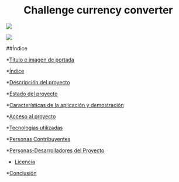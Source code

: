 <h1 align="center"> Challenge currency converter </h1>
<p align="left">
   <img src="https://img.shields.io/badge/STATUS-EN%20DESAROLLO-green">
</p>

<p align="left">
   <img src="https://github.com/githubJHEB/challenge-conversor-de-monedas/assets/35204102/b149975f-e772-4ada-9651-7a984b369d0e">
</p>


##Índice

*[Título e imagen de portada](#Imagen)

*[Índice](#índice)

*[Descripción del proyecto](#descripción-del-proyecto)

*[Estado del proyecto](#Estado-del-proyecto)

*[Características de la aplicación y demostración](#Características-de-la-aplicación-y-demostración)

*[Acceso al proyecto](#acceso-proyecto)

*[Tecnologías utilizadas](#tecnologías-utilizadas)

*[Personas Contribuyentes](#personas-contribuyentes)

*[Personas-Desarrolladores del Proyecto](#personas-desarrolladores)

* [Licencia](#licencia)

*[Conclusión](#conclusión)


